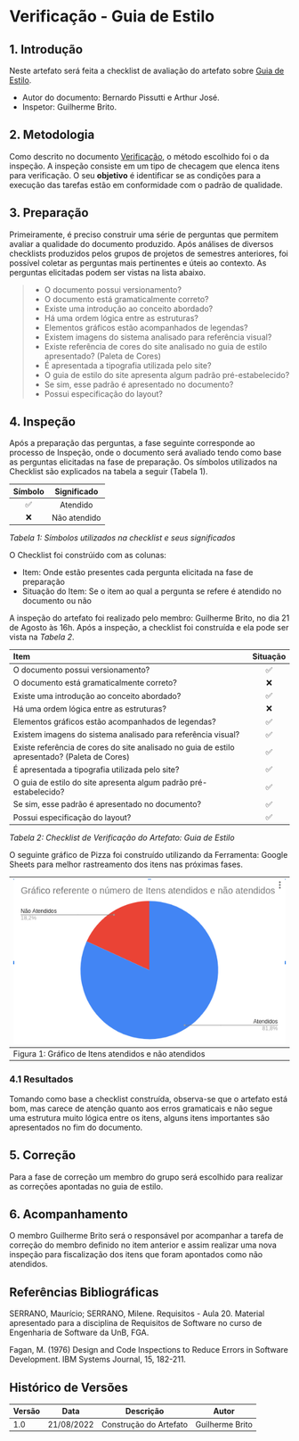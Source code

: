 # Verificação - Guia de Estilo

## 1. Introdução

Neste artefato será feita a checklist de avaliação do artefato
sobre [Guia de Estilo](/analise_de_requisitos/guia_de_estilo.md).

- Autor do documento: Bernardo Pissutti e Arthur José.
- Inspetor: Guilherme Brito.


## 2. Metodologia

Como descrito no documento [Verificação](/analise/verif_principal.md), o método escolhido foi o da inspeção.
A inspeção consiste em um tipo de checagem que elenca itens para verificação. O seu **objetivo** é identificar se as
condições para a execução das tarefas estão em conformidade com o padrão de qualidade.

## 3. Preparação

Primeiramente, é preciso construir uma série de perguntas que permitem avaliar a qualidade do documento produzido.
Após análises de diversos checklists produzidos pelos grupos de projetos de semestres anteriores, foi possível coletar
as perguntas mais pertinentes e úteis ao contexto. As perguntas elicitadas podem ser vistas na lista abaixo.

> - O documento possui versionamento?
> - O documento está gramaticalmente correto?
> - Existe uma introdução ao conceito abordado?
> - Há uma ordem lógica entre as estruturas?
> - Elementos gráficos estão acompanhados de legendas?
> - Existem imagens do sistema analisado para referência visual?
> - Existe referência de cores do site analisado no guia de estilo apresentado? (Paleta de Cores)
> - É apresentada a tipografia utilizada pelo site?
> - O guia de estilo do site apresenta algum padrão pré-estabelecido?
> - Se sim, esse padrão é apresentado no documento?
> - Possui especificação do layout?

## 4. Inspeção

Após a preparação das perguntas, a fase seguinte corresponde ao processo de Inspeção, onde o documento será avaliado
tendo como base as perguntas elicitadas na fase de preparação. Os símbolos utilizados na Checklist são explicados na
tabela a seguir (Tabela 1).

| Símbolo   |  Significado  |
|:---------:|:-------------:|
|     ✅     |   Atendido    |
|     ❌     | Não atendido  |

_Tabela 1: Símbolos utilizados na checklist e seus significados_

O Checklist foi constrúido com as colunas:

- Item: Onde estão presentes cada pergunta elicitada na fase de preparação
- Situação do Item: Se o item ao qual a pergunta se refere é atendido no documento ou não

A inspeção do artefato foi realizado pelo membro: Guilherme Brito, no dia 21 de Agosto às 16h. Após a inspeção, a
checklist foi construída e ela pode ser vista na _Tabela 2_.

| Item                                                                                          | Situação |
|:----------------------------------------------------------------------------------------------|:--------:|
| O documento possui versionamento?                                                             |     ✅     |
| O documento está gramaticalmente correto?                                                     |     ❌     |
| Existe uma introdução ao conceito abordado?                                                   |      ✅    |
| Há uma ordem lógica entre as estruturas?                                                      |      ❌    |
| Elementos gráficos estão acompanhados de legendas?                                            |     ✅     |
| Existem imagens do sistema analisado para referência visual?                                  |      ✅    |
| Existe referência de cores do site analisado no guia de estilo apresentado? (Paleta de Cores) |     ✅     |
| É apresentada a tipografia utilizada pelo site?                                               |     ✅     |
| O guia de estilo do site apresenta algum padrão pré-estabelecido?                             |    ✅      |
| Se sim, esse padrão é apresentado no documento?                                               |     ✅     |
| Possui especificação do layout?                                                               |     ✅     |

_Tabela 2: Checklist de Verificação do Artefato: Guia de Estilo_

O seguinte gráfico de Pizza foi construído utilizando da Ferramenta: Google Sheets para melhor rastreamento dos itens
nas próximas fases.

| ![imagemGráfico](../../_media/grafico_guiadeestilo.png) |
|---------------------------------------------------------|
| Figura 1: Gráfico de Itens atendidos e não atendidos    |

### 4.1 Resultados

Tomando como base a checklist construída, observa-se que o artefato está bom, mas carece de atenção quanto aos erros
gramaticais e não segue uma estrutura muito lógica entre os itens, alguns itens importantes são apresentados no fim do
documento.

## 5. Correção

Para a fase de correção um membro do grupo será escolhido para realizar as correções apontadas no guia de estilo.

## 6. Acompanhamento

O membro Guilherme Brito será o responsável por acompanhar a tarefa de correção do membro definido no item anterior e
assim realizar uma nova inspeção para fiscalização dos itens que foram apontados como não atendidos.

## Referências Bibliográficas

SERRANO, Maurício; SERRANO, Milene. Requisitos - Aula 20. Material apresentado para a disciplina de Requisitos de Software no curso de Engenharia de Software da UnB, FGA.

Fagan, M. (1976) Design and Code Inspections to Reduce Errors in Software Development. IBM Systems Journal, 15, 182-211.

## Histórico de Versões


| Versão | Data       | Descrição              | Autor           |
| ------ |------------|------------------------|-----------------|
| 1.0    | 21/08/2022 | Construção do Artefato | Guilherme Brito |